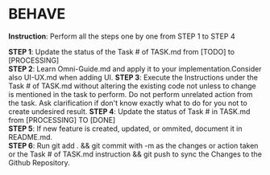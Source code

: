 # BEHAVE
<!--
Pre-BEHAVE.md Steps:  
STEP 1. Add additional task at TASK.md with series # followed by [TODO] before puting the instruction of your task  
(Example: 1. [TODO] Execute the content of the BEHAVE.MD)  
Step 2. Write a prompt in the github copilot instructing to perform the BEHAVE.md followed by the number of task at the TASK.md that you want to perform  
(Sample Prompt: "Execute the BEHAVE.md. ChosenTask = 1")  
-->
**Instruction**: Perform all the steps one by one from STEP 1 to STEP 4

**STEP 1**: Update the status of the Task #<ChosenTask> of TASK.md from [TODO] to [PROCESSING]  
**STEP 2**: Learn Omni-Guide.md and apply it to your implementation.Consider also UI-UX.md when adding UI.
**STEP 3**: Execute the Instructions under the Task #<ChosenTask> of TASK.md without altering the existing code not unless to change is mentioned in the task to perform. Do not perform unrelated action from the task. Ask clarification if don't know exactly what to do for you not to create undesired result. 
**STEP 4**: Update the status of Task #<ChosenTask> in TASK.md from [PROCESSING] TO [DONE]  
**STEP 5**: If new feature is created, updated, or ommited, document it in README.md.  
**STEP 6**: Run git add . && git commit with -m as the changes or action taken or the Task #<ChosenTask> of TASK.md instruction && git push to sync the Changes to the Github Repository.
